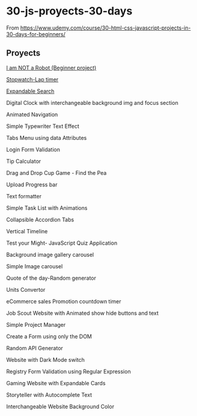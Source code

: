 # 30-js-proyects-30-days

From https://www.udemy.com/course/30-html-css-javascript-projects-in-30-days-for-beginners/

## Proyects

[I am NOT a Robot (Beginner project)](https://github.com/fmmdevs/30-js-proyects-30-days/tree/main/1.%20I%20am%20NOT%20%20a%20Robot)

[Stopwatch-Lap timer](https://github.com/fmmdevs/30-js-proyects-30-days/tree/main/2.%20Stopwatch-Lap%20timer)

[Expandable Search](https://github.com/fmmdevs/30-js-proyects-30-days/tree/main/3.%20Expandable%20Search)

Digital Clock with interchangeable background img and focus section

Animated Navigation

Simple Typewriter Text Effect

Tabs Menu using data Attributes

Login Form Validation

Tip Calculator

Drag and Drop Cup Game - Find the Pea

Upload Progress bar

Text formatter

Simple Task List with Animations

Collapsible Accordion Tabs

Vertical Timeline

Test your Might- JavaScript Quiz Application

Background image gallery carousel

Simple Image carousel

Quote of the day-Random generator

Units Convertor

eCommerce sales Promotion countdown timer

Job Scout Website with Animated show hide buttons and text

Simple Project Manager

Create a Form using only the DOM

Random API Generator

Website with Dark Mode switch

Registry Form Validation using Regular Expression

Gaming Website with Expandable Cards

Storyteller with Autocomplete Text

Interchangeable Website Background Color
